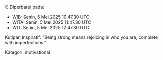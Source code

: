 ⏰ Diperbarui pada:
- WIB: Senin, 5 Mei 2025 10.47.30 UTC
- WITA: Senin, 5 Mei 2025 11.47.30 UTC
- WIT: Senin, 5 Mei 2025 12.47.30 UTC

Kutipan Inspiratif:
"Being strong means rejoicing in who you are, complete with imperfections."


Kategori: motivational


